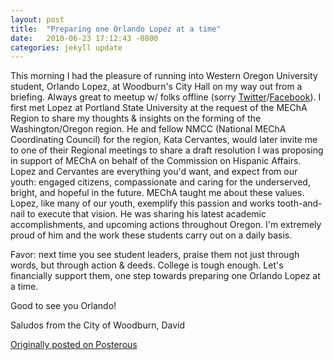 ```yaml
---
layout: post
title:  "Preparing one Orlando Lopez at a time"
date:   2010-06-23 17:12:43 -0800
categories: jekyll update
---
```

This morning I had the pleasure of running into Western Oregon University student, Orlando Lopez, at Woodburn's City Hall on my way out from a briefing. Always great to meetup w/ folks offline (sorry [Twitter](twitter.com/davidcmolina)/[Facebook](https://www.facebook.com/david.molina1)). I first met Lopez at Portland State University at the request of the MEChA Region to share my thoughts & insights on the forming of the Washington/Oregon region. He and fellow NMCC (National MEChA Coordinating Council) for the region, Kata Cervantes, would later invite me to one of their Regional meetings to share a draft resolution I was proposing in support of MEChA on behalf of the Commission on Hispanic Affairs. Lopez and Cervantes are everything you'd want, and expect from our youth: engaged citizens, compassionate and caring for the underserved, bright, and hopeful in the future. MEChA taught me about these values. Lopez, like many of our youth, exemplify this passion and works tooth-and-nail to execute that vision. He was sharing his latest academic accomplishments, and upcoming actions throughout Oregon. I'm extremely proud of him and the work these students carry out on a daily basis.

Favor: next time you see student leaders, praise them not just through words, but through action & deeds. College is tough enough. Let's financially support them, one step towards preparing one Orlando Lopez at a time.

Good to see you Orlando!

Saludos from the City of Woodburn,
David

[Originally posted on Posterous](http://molina.posterous.com/)
